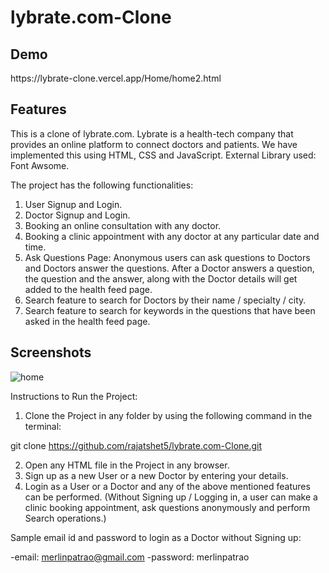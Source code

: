 # lybrate.com-Clone

<h2>
 Demo
 </h2>
 
 <div>
 https://lybrate-clone.vercel.app/Home/home2.html
 </div>
 
 <h2>Features</h2>
This is a clone of lybrate.com.
Lybrate is a health-tech company that provides an online platform to connect doctors and patients.
We have implemented this using HTML, CSS and JavaScript.
External Library used: Font Awsome.


The project has the following functionalities:

1) User Signup and Login.
2) Doctor Signup and Login.
3) Booking an online consultation with any doctor.
4) Booking a clinic appointment with any doctor at any particular date and time.
5) Ask Questions Page: Anonymous users can ask questions to Doctors and Doctors answer the questions. After a Doctor answers a question, the question and the answer, along with the Doctor details will get added to the health feed page.
5) Search feature to search for Doctors by their name / specialty / city.
6) Search feature to search for keywords in the questions that have been asked in the health feed page.

## Screenshots
![home](https://user-images.githubusercontent.com/73219811/133971294-cbda8d8f-c41a-427c-9118-3a2fab98b915.png)

Instructions to Run the Project: 

1) Clone the Project in any folder by using the following command in the terminal:

 git clone https://github.com/rajatshet5/lybrate.com-Clone.git

2) Open any HTML file in the Project in any browser.
3) Sign up as a new User or a new Doctor by entering your details. 
4) Login as a User or a Doctor and any of the above mentioned features can be performed.
(Without Signing up / Logging in, a user can make a clinic booking appointment, ask questions anonymously and perform Search operations.)

Sample email id and password to login as a Doctor without Signing up:

-email: merlinpatrao@gmail.com
-password: merlinpatrao 
